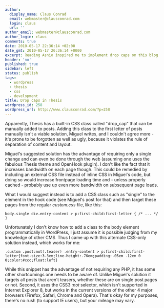 ```yaml
---
author:
  display_name: Claus Conrad
  email: webmaster@clausconrad.com
  login: claus
  url: ''
author_email: webmaster@clausconrad.com
author_login: claus
comments: true
date: 2010-05-17 22:36:14 +02:00
date_gmt: 2010-05-17 20:36:14 +0000
excerpt: Reading Asnio inspired me to implement drop caps on this blog, and searching for an easy way to add them I came across Miguel's post on <a href="http://webhole.net/2009/11/03/thesis-theme-tip-how-to-add-drop-caps-to-all-posts/">adding drop caps to all posts  in Thesis</a> at once.
header: 'no'
published: true
sidebar: left
status: publish
tags:
  - wordpress
  - thesis
  - css
  - development
title: Drop caps in Thesis
wordpress_id: 258
wordpress_url: http://www.clausconrad.com/?p=258
---
```

Apparently, Thesis has a built-in CSS class called "drop_cap" that can be manually added to posts. Adding this class to the first letter of posts manually isn't a viable solution, Miguel writes, and I couldn't agree more - it's prone to be forgotten as well as ugly, because it violates the rule of separation of content and layout.

Miguel's suggested solution has the advantage of requiring only a single change and can even be done through the web (assuming one uses the fabulous Thesis theme and OpenHook plugin). I don't like the fact that it increases bandwidth on each page though. This could be remedied by including an external CSS file instead of inline CSS in Miguel's code, but doing so would increase frontpage loading time and - unless properly cached - probably use up even more bandwidth on subsequent page loads.

What I would suggest instead is to add a CSS class such as "single" to the element in the hook code (see Miguel's post for that) and then target these pages from the regular _custom.css_ file, like this:

`body.single div.entry-content > p:first-child:first-letter { /* ... */ }`

Unfortunately I don't know how to add a class to the body element programmatically in WordPress, I just assume it is possible judging from my knowledge of other CMS. Thus I came up with this alternate CSS-only solution instead, which works for me:

`.custom .post:not(.teaser) .entry-content > p:first-child:first-letter{font-size:3.3em;line-height:.76em;padding:.05em .12em 0 0;color:#ccc;float:left}`

While this snippet has the advantage of not requiring any PHP, it has some other shortcomings one needs to be aware of. Unlike Miguel's solution it targets all posts that aren't teasers, whether these are on single post pages or not. Second, it uses the CSS3 _:not_ selector, which isn't supported in Internet Explorer 8, but works in the current versions of the other 4 major browsers (Firefox, Safari, Chrome and Opera). That's okay for my purposes, there's no rush (to support IE users), but your mileage may vary.
